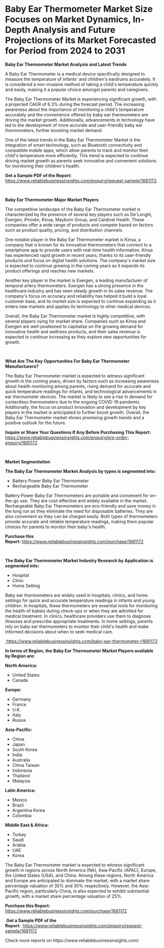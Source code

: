 <p><h1>Baby Ear Thermometer Market Size Focuses on Market Dynamics, In-Depth Analysis and Future Projections of its Market Forecasted for Period from 2024 to 2031</h1></p><p><strong>Baby Ear Thermometer Market Analysis and Latest Trends</strong></p>
<p><p>A Baby Ear Thermometer is a medical device specifically designed to measure the temperature of infants' and children's eardrums accurately. It is considered a non-invasive method of taking a child's temperature quickly and easily, making it a popular choice amongst parents and caregivers.</p><p>The Baby Ear Thermometer Market is experiencing significant growth, with a projected CAGR of 6.3% during the forecast period. The increasing awareness about the importance of monitoring a child's temperature accurately and the convenience offered by baby ear thermometers are driving the market growth. Additionally, advancements in technology have led to the development of more accurate and user-friendly baby ear thermometers, further boosting market demand.</p><p>One of the latest trends in the Baby Ear Thermometer Market is the integration of smart technology, such as Bluetooth connectivity and compatible mobile apps, which allow parents to track and monitor their child's temperature more efficiently. This trend is expected to continue driving market growth as parents seek innovative and convenient solutions for monitoring their children's health.</p></p>
<p><strong>Get a Sample PDF of the Report:&nbsp;</strong> <a href="https://www.reliablebusinessinsights.com/enquiry/request-sample/1681172">https://www.reliablebusinessinsights.com/enquiry/request-sample/1681172</a></p>
<p>&nbsp;</p>
<p><strong>Baby Ear Thermometer Major Market Players</strong></p>
<p><p>The competitive landscape of the Baby Ear Thermometer market is characterized by the presence of several key players such as De`Longhi, Exergen, iProvèn, Kinsa, Mayborn Group, and Cardinal Health. These companies offer a wide range of products and compete based on factors such as product quality, pricing, and distribution channels.</p><p>One notable player in the Baby Ear Thermometer market is Kinsa, a company that is known for its innovative thermometers that connect to a smartphone app to provide users with real-time health information. Kinsa has experienced rapid growth in recent years, thanks to its user-friendly products and focus on digital health solutions. The company's market size is expected to continue growing in the coming years as it expands its product offerings and reaches new markets.</p><p>Another key player in the market is Exergen, a leading manufacturer of temporal artery thermometers. Exergen has a strong presence in the healthcare industry and has seen steady growth in its sales revenue. The company's focus on accuracy and reliability has helped it build a loyal customer base, and its market size is expected to continue expanding as it enters new markets and applies its technology to other medical devices.</p><p>Overall, the Baby Ear Thermometer market is highly competitive, with several players vying for market share. Companies such as Kinsa and Exergen are well-positioned to capitalize on the growing demand for innovative health and wellness products, and their sales revenue is expected to continue increasing as they explore new opportunities for growth.</p></p>
<p>&nbsp;</p>
<p><strong>What Are The Key Opportunities For Baby Ear Thermometer Manufacturers?</strong></p>
<p><p>The Baby Ear Thermometer market is expected to witness significant growth in the coming years, driven by factors such as increasing awareness about health monitoring among parents, rising demand for accurate and quick temperature readings for infants, and technological advancements in ear thermometer devices. The market is likely to see a rise in demand for contactless thermometers due to the ongoing COVID-19 pandemic. Additionally, the focus on product innovation and development by key players in the market is anticipated to further boost growth. Overall, the Baby Ear Thermometer market shows promising growth trends and a positive outlook for the future.</p></p>
<p><strong>Inquire or Share Your Questions If Any Before Purchasing This Report:</strong> <a href="https://www.reliablebusinessinsights.com/enquiry/pre-order-enquiry/1681172">https://www.reliablebusinessinsights.com/enquiry/pre-order-enquiry/1681172</a></p>
<p>&nbsp;</p>
<p><strong>Market Segmentation</strong></p>
<p><strong>The Baby Ear Thermometer Market Analysis by types is segmented into:</strong></p>
<p><ul><li>Battery Power Baby Ear Thermometer</li><li>Rechargeable Baby Ear Thermometer</li></ul></p>
<p><p>Battery Power Baby Ear Thermometers are portable and convenient for on-the-go use. They are cost-effective and widely available in the market. Rechargeable Baby Ear Thermometers are eco-friendly and save money in the long run as they eliminate the need for disposable batteries. They are also convenient as they can be charged easily. Both types of thermometers provide accurate and reliable temperature readings, making them popular choices for parents to monitor their baby's health.</p></p>
<p><strong>Purchase this Report:&nbsp;</strong><a href="https://www.reliablebusinessinsights.com/purchase/1681172">https://www.reliablebusinessinsights.com/purchase/1681172</a></p>
<p>&nbsp;</p>
<p><strong>The Baby Ear Thermometer Market Industry Research by Application is segmented into:</strong></p>
<p><ul><li>Hospital</li><li>Clinic</li><li>Home Setting</li></ul></p>
<p><p>Baby ear thermometers are widely used in hospitals, clinics, and home settings for quick and accurate temperature readings in infants and young children. In hospitals, these thermometers are essential tools for monitoring the health of babies during check-ups or when they are admitted for medical treatment. In clinics, healthcare providers use them to diagnose illnesses and prescribe appropriate treatments. In home settings, parents rely on baby ear thermometers to monitor their child's health and make informed decisions about when to seek medical care.</p></p>
<p><a href="https://www.reliablebusinessinsights.com/baby-ear-thermometer-r1681172">&nbsp;https://www.reliablebusinessinsights.com/baby-ear-thermometer-r1681172</a></p>
<p><strong>In terms of Region, the Baby Ear Thermometer Market Players available by Region are:</strong></p>
<p>
    <p> <strong> North America: </strong>
        <ul>
            <li>United States</li>
            <li>Canada</li>
        </ul>
        </p> 
    <p> <strong> Europe: </strong>
        <ul>
            <li>Germany</li>
            <li>France</li>
            <li>U.K.</li>
            <li>Italy</li>
            <li>Russia</li>
        </ul>
        </p> 
    <p> <strong> Asia-Pacific: </strong>
        <ul>
            <li>China</li>
            <li>Japan</li>
            <li>South Korea</li>
            <li>India</li>
            <li>Australia</li>
            <li>China Taiwan</li>
            <li>Indonesia</li>
            <li>Thailand</li>
            <li>Malaysia</li>
        </ul>
        </p> 
    <p> <strong> Latin America: </strong>
        <ul>
            <li>Mexico</li>
            <li>Brazil</li>
            <li>Argentina Korea</li>
            <li>Colombia</li>
        </ul>
        </p> 
    <p> <strong> Middle East & Africa: </strong>
        <ul>
            <li>Turkey</li>
            <li>Saudi</li>
            <li>Arabia</li>
            <li>UAE</li>
            <li>Korea</li>
        </ul>
    </p>
    </p>
<p><p>The Baby Ear Thermometer market is expected to witness significant growth in regions across North America (NA), Asia-Pacific (APAC), Europe, the United States (USA), and China. Among these regions, North America and Europe are anticipated to dominate the market, with a market share percentage valuation of 35% and 30% respectively. However, the Asia-Pacific region, particularly China, is also expected to exhibit substantial growth, with a market share percentage valuation of 25%.</p></p>
<p><strong>Purchase this Report: </strong><a href="https://www.reliablebusinessinsights.com/purchase/1681172">https://www.reliablebusinessinsights.com/purchase/1681172</a></p>
<p>&nbsp;<strong>Get a Sample PDF of the Report:&nbsp;&nbsp;</strong><a href="https://www.reliablebusinessinsights.com/enquiry/request-sample/1681172">https://www.reliablebusinessinsights.com/enquiry/request-sample/1681172</a></p>
<p><strong></strong></p>
<p>Check more reports on https://www.reliablebusinessinsights.com/</p>